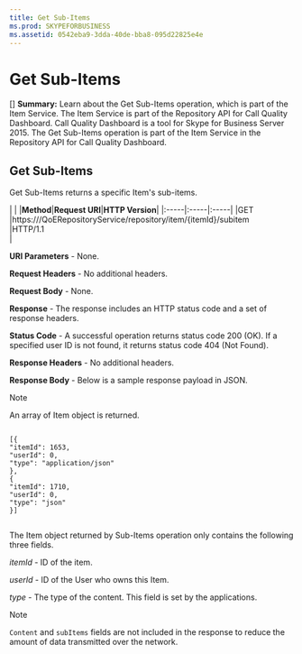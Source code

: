 ```yaml
---
title: Get Sub-Items
ms.prod: SKYPEFORBUSINESS
ms.assetid: 0542eba9-3dda-40de-bba8-095d22825e4e
---
```



# Get Sub-Items
[] **Summary:** Learn about the Get Sub-Items operation, which is part of the Item Service. The Item Service is part of the Repository API for Call Quality Dashboard. Call Quality Dashboard is a tool for Skype for Business Server 2015.
The Get Sub-Items operation is part of the Item Service in the Repository API for Call Quality Dashboard.
  
    
    


## Get Sub-Items

Get Sub-Items returns a specific Item's sub-items.
  
    
    

|
|
|**Method**|**Request URI**|**HTTP Version**|
|:-----|:-----|:-----|
|GET  <br/> |https://<portal>/QoERepositoryService/repository/item/{itemId}/subitem  <br/> |HTTP/1.1  <br/> |
   

  
    
    
 **URI Parameters** - None.
  
    
    
 **Request Headers** - No additional headers.
  
    
    
 **Request Body** - None.
  
    
    
 **Response** - The response includes an HTTP status code and a set of response headers.
  
    
    
 **Status Code** - A successful operation returns status code 200 (OK). If a specified user ID is not found, it returns status code 404 (Not Found).
  
    
    
 **Response Headers** - No additional headers.
  
    
    
 **Response Body** - Below is a sample response payload in JSON.
  
    
    

> [!NOTE]
> An array of Item object is returned. 
  
    
    




```

[{
"itemId": 1653,
"userId": 0,
"type": "application/json"
},
{
"itemId": 1710,
"userId": 0,
"type": "json"
}]


```

The Item object returned by Sub-Items operation only contains the following three fields. 
  
    
    
 *itemId*  - ID of the item.
  
    
    
 *userId*  - ID of the User who owns this Item.
  
    
    
 *type*  - The type of the content. This field is set by the applications.
  
    
    

> [!NOTE]
>  `Content` and `subItems` fields are not included in the response to reduce the amount of data transmitted over the network.
  
    
    


